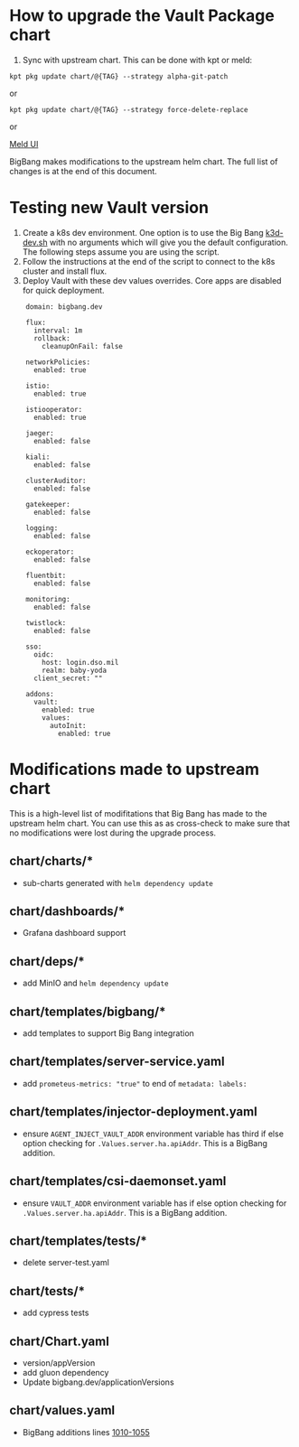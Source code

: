 # How to upgrade the Vault Package chart

1. Sync with upstream chart. This can be done with kpt or meld:
```
kpt pkg update chart/@{TAG} --strategy alpha-git-patch
```
or
```
kpt pkg update chart/@{TAG} --strategy force-delete-replace
```
or

[Meld UI](https://meldmerge.org/)

BigBang makes modifications to the upstream helm chart. The full list of changes is at the end of  this document.  

# Testing new Vault version
1. Create a k8s dev environment. One option is to use the Big Bang [k3d-dev.sh](https://repo1.dso.mil/platform-one/big-bang/bigbang/-/tree/master/docs/developer/scripts) with no arguments which will give you the default configuration. The following steps assume you are using the script.
1. Follow the instructions at the end of the script to connect to the k8s cluster and install flux.
1. Deploy Vault with these dev values overrides. Core apps are disabled for quick deployment.
```
    domain: bigbang.dev

    flux:
      interval: 1m
      rollback:
        cleanupOnFail: false

    networkPolicies:
      enabled: true

    istio:
      enabled: true

    istiooperator:
      enabled: true

    jaeger:
      enabled: false

    kiali:
      enabled: false

    clusterAuditor:
      enabled: false

    gatekeeper:
      enabled: false

    logging:
      enabled: false

    eckoperator:
      enabled: false

    fluentbit:
      enabled: false

    monitoring:
      enabled: false

    twistlock:
      enabled: false

    sso:
      oidc:
        host: login.dso.mil
        realm: baby-yoda
      client_secret: ""

    addons:
      vault:
        enabled: true
        values: 
          autoInit:
            enabled: true 
```            

# Modifications made to upstream chart
This is a high-level list of modifitations that Big Bang has made to the upstream helm chart. You can use this as as cross-check to make sure that no modifications were lost during the upgrade process.

## chart/charts/*   
- sub-charts generated with `helm dependency update`
## chart/dashboards/*
- Grafana dashboard support
## chart/deps/*
- add MinIO and `helm dependency update`
## chart/templates/bigbang/*
- add templates to support Big Bang integration
## chart/templates/server-service.yaml
- add `prometeus-metrics: "true"` to end of `metadata: labels:`
## chart/templates/injector-deployment.yaml
- ensure `AGENT_INJECT_VAULT_ADDR` environment variable has third if else option checking for `.Values.server.ha.apiAddr`. This is a BigBang addition.
## chart/templates/csi-daemonset.yaml
- ensure `VAULT_ADDR` environment variable has if else option checking for `.Values.server.ha.apiAddr`. This is a BigBang addition.
## chart/templates/tests/*
- delete server-test.yaml
## chart/tests/*
- add cypress tests
## chart/Chart.yaml
- version/appVersion
- add gluon dependency
- Update bigbang.dev/applicationVersions
## chart/values.yaml
- BigBang additions lines [1010-1055](https://repo1.dso.mil/platform-one/big-bang/apps/sandbox/vault/-/blob/renovate/ironbank/chart/values.yaml#L1010-1055)
